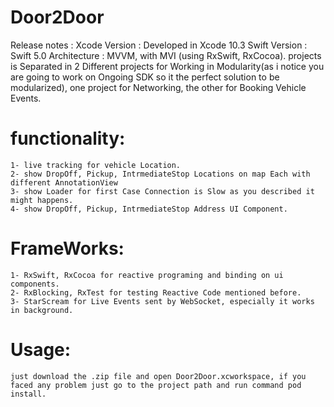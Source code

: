 
# Door2Door
Release notes : Xcode Version : Developed in Xcode 10.3 Swift Version : Swift 5.0 Architecture : MVVM, with MVI (using RxSwift, RxCocoa).
projects is Separated in 2 Different projects for Working in Modularity(as i notice you are going to work on Ongoing SDK so it the perfect solution to be modularized),
one project for Networking, the other for Booking Vehicle Events.

# functionality:
	1- live tracking for vehicle Location.
    2- show DropOff, Pickup, IntrmediateStop Locations on map Each with different AnnotationView
    3- show Loader for first Case Connection is Slow as you described it might happens.
    4- show DropOff, Pickup, IntrmediateStop Address UI Component.



# FrameWorks:
	1- RxSwift, RxCocoa for reactive programing and binding on ui components.
    2- RxBlocking, RxTest for testing Reactive Code mentioned before.
    3- StarScream for Live Events sent by WebSocket, especially it works in background.
    
# Usage:
	just download the .zip file and open Door2Door.xcworkspace, if you faced any problem just go to the project path and run command pod install.